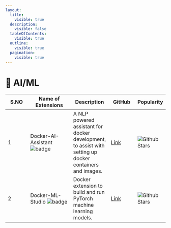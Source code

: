 ```yaml
---
layout:
  title:
    visible: true
  description:
    visible: false
  tableOfContents:
    visible: true
  outline:
    visible: true
  pagination:
    visible: true
---
```


# 📧 AI/ML

<table><thead><tr><th width="87">S.NO</th><th width="190">Name of Extensions</th><th>Description</th><th width="96">GitHub</th><th>Popularity</th></tr></thead><tbody><tr><td>1</td><td>Docker-AI-Assistant <img src="https://img.shields.io/badge/-new-red" alt="badge"></td><td>A NLP powered assistant for docker development, to assist with setting up docker containers and images.</td><td><a href="https://github.com/Kanchuking1/Docker-AI-Assistant">Link</a></td><td><img src="https://img.shields.io/github/stars/Kanchuking1/Docker-AI-Assistant" alt="Github Stars"></td></tr><tr><td>2</td><td>Docker-ML-Studio <img src="https://img.shields.io/badge/-new-red" alt="badge"></td><td>Docker extension to build and run PyTorch machine learning models.</td><td><a href="https://github.com/JoseLuisC99/docker-ml-studio">Link</a></td><td><img src="https://img.shields.io/github/stars/JoseLuisC99/docker-ml-studio" alt="Github Stars"></td></tr></tbody></table>
